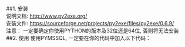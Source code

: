 ##1. 安装  
    说明文档: http://www.py2exe.org/  
    安装文件: https://sourceforge.net/projects/py2exe/files/py2exe/0.6.9/  
    注意： 一定要确定你使用PYTHON的版本及32位还是64位, 否则将无法安装
##2. 使用
    使用PYMSSQL, 一定要在你的代码中加入以下代码：
     
